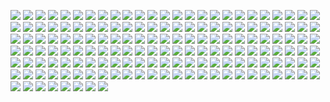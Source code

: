 ![](Wallpapers/1.jpg)
![](Wallpapers/1023812.jpg)
![](Wallpapers/1031306.jpg)
![](Wallpapers/109235.jpg)
![](Wallpapers/1318811.png)
![](Wallpapers/1330518.png)
![](Wallpapers/1330519.png)
![](Wallpapers/1330520.png)
![](Wallpapers/1330522.png)
![](Wallpapers/1330523.png)
![](Wallpapers/1330524.png)
![](Wallpapers/1330526.png)
![](Wallpapers/1346240.png)
![](Wallpapers/1644974319033.jpg)
![](Wallpapers/2.jpg)
![](Wallpapers/247088.png)
![](Wallpapers/3.png)
![](Wallpapers/492784.jpg)
![](Wallpapers/5.jpg)
![](Wallpapers/6.png)
![](Wallpapers/67700.jpg)
![](Wallpapers/7.jpg)
![](Wallpapers/e.jpg)
![](Wallpapers/eclipse-total-en-digital_1920x1080_xtrafondos.com.jpg)
![](Wallpapers/f.png)
![](Wallpapers/g.png)
![](Wallpapers/i.png)
![](Wallpapers/k.png)
![](Wallpapers/l.jpg)
![](Wallpapers/m.png)
![](Wallpapers/output-1659944008.png)
![](Wallpapers/sebastian-svenson-d2w-_1LJioQ-unsplash.jpg)
![](Wallpapers/solar-system-planet-minimalist-uhdpaper.com-hd-8.3214.jpg)
![](Wallpapers/w3.png)
![](Wallpapers/y.png)
![](Wallpapers/671025.png)
![](Wallpapers/1281551.jpg)
![](Wallpapers/1057022.png)
![](Wallpapers/432098.jpg)
![](Wallpapers/1038258.jpg)
![](Wallpapers/4.jpeg)
![](Wallpapers/wallhaven-3lwq86.jpg)
![](Wallpapers/ayu-dark-navi.png)
![](Wallpapers/8.png)
![](Wallpapers/2.png)
![](Wallpapers/4.jpg)
![](Wallpapers/6.jpg)
![](Wallpapers/tokyo-night09.png)
![](Wallpapers/tokyo-night30.png)
![](Wallpapers/waves.jpg)
![](Wallpapers/rick.jpg)
![](Wallpapers/amilia.jpg)
![](Wallpapers/Pamela.png)
![](Wallpapers/pantalla.png)
![](Wallpapers/wallpaperbetter.com_2560x1440_1.jpg)
![](Wallpapers/Wallpaper-transformed.jpeg)
![](Wallpapers/1._Windows_XP.jpg)
![](Wallpapers/IMG_3019.jpeg)
![](Wallpapers/catpuccin_w.png)
![](Wallpapers/1._Windows_XP.jpg)
![](Wallpapers/1.jpg)
![](Wallpapers/2.jpg)
![](Wallpapers/2.png)
![](Wallpapers/0003.jpg)
![](Wallpapers/3.png)
![](Wallpapers/3squares.png)
![](Wallpapers/4.jpeg)
![](Wallpapers/4.jpg)
![](Wallpapers/4k-ai-mountain.jpg)
![](Wallpapers/4k-keyboard.jpg)
![](Wallpapers/5.jpg)
![](Wallpapers/6.jpg)
![](Wallpapers/6.png)
![](Wallpapers/7.jpg)
![](Wallpapers/8.png)
![](Wallpapers/0014.png)
![](Wallpapers/36592_serial_experiments_lain.png)
![](Wallpapers/67700.jpg)
![](Wallpapers/109235.jpg)
![](Wallpapers/247088.png)
![](Wallpapers/432098.jpg)
![](Wallpapers/492784.jpg)
![](Wallpapers/671025.png)
![](Wallpapers/1023812.jpg)
![](Wallpapers/1031306.jpg)
![](Wallpapers/1038258.jpg)
![](Wallpapers/1057022.png)
![](Wallpapers/1281551.jpg)
![](Wallpapers/1318811.png)
![](Wallpapers/1330518.png)
![](Wallpapers/1330519.png)
![](Wallpapers/1330520.png)
![](Wallpapers/1330522.png)
![](Wallpapers/1330523.png)
![](Wallpapers/1330524.png)
![](Wallpapers/1330526.png)
![](Wallpapers/1346240.png)
![](Wallpapers/1354150.jpeg)
![](Wallpapers/1644974319033.jpg)
![](Wallpapers/a.png)
![](Wallpapers/abandoned.jpg)
![](Wallpapers/abstract.jpg)
![](Wallpapers/acrylic.jpg)
![](Wallpapers/alfa.png)
![](Wallpapers/alien_planet.jpeg)
![](Wallpapers/amilia.jpg)
![](Wallpapers/android-dark-lines.jpg)
![](Wallpapers/android-sakura.jpg)
![](Wallpapers/anime_cafe_tokyonight.png)
![](Wallpapers/anime_skyline.png)
![](Wallpapers/anime-chick.jpg)
![](Wallpapers/anime-eye-nord.png)
![](Wallpapers/anime-nord.png)
![](Wallpapers/anime-pond.png)
![](Wallpapers/anime-water.png)
![](Wallpapers/Antman.jpg)
![](Wallpapers/arch_purple.png)
![](Wallpapers/arch-chan_to.png)
![](Wallpapers/arch-eagle.png)
![](Wallpapers/arch-nord-dark.png)
![](Wallpapers/arch-nord-light.png)
![](Wallpapers/arch-peace.png)
![](Wallpapers/art-lake.png)
![](Wallpapers/astronaut.jpg)
![](Wallpapers/astronaut-balloons.jpg)
![](Wallpapers/astronaut-mobile.png)
![](Wallpapers/astronaut-nord.png)
![](Wallpapers/astronaut-planet.jpg)
![](Wallpapers/astronaut-rocket.jpg)
![](Wallpapers/aurora_v02.png)
![](Wallpapers/australia.jpg)
![](Wallpapers/autumn_leaves.jpg)
![](Wallpapers/awesome.png)
![](Wallpapers/ayu-dark-navi.png)
![](Wallpapers/beach_landscape.png)
![](Wallpapers/beautiful.jpg)
![](Wallpapers/beige_tree.png)
![](Wallpapers/berserkdrac.png)
![](Wallpapers/bici.jpg)
![](Wallpapers/black.jpg)
![](Wallpapers/black_car_girl.jpg)
![](Wallpapers/black-panther.jpg)
![](Wallpapers/black-white-girl.png)
![](Wallpapers/blue_demon.png)
![](Wallpapers/blue-black-girl.png)
![](Wallpapers/bluecircuit.png)
![](Wallpapers/blue-red-4k.png)
![](Wallpapers/blue-waves.png)
![](Wallpapers/bmw.jpg)
![](Wallpapers/bunny.png)
![](Wallpapers/cabin.png)
![](Wallpapers/california.jpg)
![](Wallpapers/camp_day.png)
![](Wallpapers/cat.jpg)
![](Wallpapers/cat_anime-girl.png)
![](Wallpapers/catppuccin-rainbow-arch.png)
![](Wallpapers/catpuccin_landscape.png)
![](Wallpapers/catpuccin_samurai.png)


